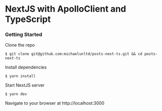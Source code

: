 # NextJS with ApolloClient and TypeScript

### Getting Started
Clone the repo
```
$ git clone git@github.com:michaelunltd/posts-next-ts.git && cd posts-next-ts
```

Install dependencies
```
$ yarn install
```

Start NextJS server
```
$ yarn dev
```

Navigate to your browser at http://localhost:3000
